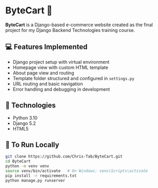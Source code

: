 # ByteCart 🛒

**ByteCart** is a Django-based e-commerce website created as the final project for my Django Backend Technologies training course.

## 💻 Features Implemented

- Django project setup with virtual environment
- Homepage view with custom HTML template
- About page view and routing
- Template folder structured and configured in `settings.py`
- URL routing and basic navigation
- Error handling and debugging in development

## 🚀 Technologies

- Python 3.10
- Django 5.2
- HTML5

## 🔧 To Run Locally

```bash
git clone https://github.com/Chris-Tab/ByteCart.git
cd ByteCart
python -m venv venv
source venv/bin/activate   # On Windows: venv\Scripts\activate
pip install -r requirements.txt
python manage.py runserver
